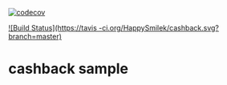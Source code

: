 [![codecov](https://codecov.io/gh/HappySmilek/cashback-ci/branch/master/graph/badge.svg)](https://codecov.io/gh/HappySmilek/cashback-ci)

[![Build Status](https://tavis
-ci.org/HappySmilek/cashback.svg?branch=master)](https://travis-ci.org/HappySmilek/cashback)
# cashback sample
